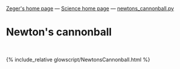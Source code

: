 [Zeger's home page](https://www.hendrikse.name/) &mdash; [Science home page](https://www.hendrikse.name/science/) &mdash; [newtons_cannonball.py](glowscript/newtons_cannonball.html)

# Newton&apos;s cannonball
<div class="header_line"><br/></div>

{% include_relative glowscript/NewtonsCannonball.html %}
